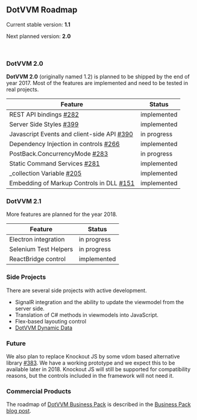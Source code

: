 ## DotVVM Roadmap

Current stable version: **1.1**

Next planned version:   **2.0**

<br />

### DotVVM 2.0

**DotVVM 2.0** (originally named 1.2) is planned to be shipped by the end of year 2017.
Most of the features are implemented and need to be tested in real projects.

| Feature                                                                                         | Status      |
|-------------------------------------------------------------------------------------------------|-------------|
| REST API bindings [#282](https://github.com/riganti/dotvvm/issues/282)                          | implemented |
| Server Side Styles [#399](https://github.com/riganti/dotvvm/issues/399)                         | implemented |
| Javascript Events and client-side API [#390](https://github.com/riganti/dotvvm/issues/390)      | in progress |
| Dependency Injection in controls [#266](https://github.com/riganti/dotvvm/issues/266)           | implemented |
| PostBack.ConcurrencyMode [#283](https://github.com/riganti/dotvvm/issues/283)                   | in progress |
| Static Command Services [#281](https://github.com/riganti/dotvvm/issues/281)                    | implemented |
| _collection Variable [#205](https://github.com/riganti/dotvvm/issues/205)                       | implemented |
| Embedding of Markup Controls in DLL [#151](https://github.com/riganti/dotvvm/issues/151)        | implemented |

### DotVVM 2.1

More features are planned for the year 2018.

| Feature                                                       | Status      |
|---------------------------------------------------------------|-------------|
| Electron integration                                          | in progress |
| Selenium Test Helpers                                         | in progress |
| ReactBridge control                                           | implemented |

### Side Projects

There are several side projects with active development. 

* SignalR integration and the ability to update the viewmodel from the server side.
* Translation of C# methods in viewmodels into JavaScript.
* Flex-based layouting control
* [DotVVM Dynamic Data](https://github.com/riganti/dotvvm-dynamic-data)

### Future

We also plan to replace Knockout JS by some vdom based alternative library [#383](https://github.com/riganti/dotvvm/issues/383). 
We have a working prototype and we expect this to be available later in 2018.
Knockout JS will still be supported for compatibility reasons, but the controls included in the framework will not need it. 

### Commercial Products

The roadmap of [DotVVM Business Pack](https://www.dotvvm.com/landing/business-pack) is described 
in the [Business Pack blog post](https://www.dotvvm.com/blog/30/DotVVM-Business-Pack-Released).
